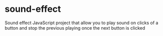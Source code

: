 # sound-effect
Sound effect JavaScript project that allow you to play sound on clicks of a button and stop the previous playing once the next button is clicked
